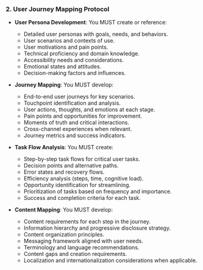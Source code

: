 ### 2. User Journey Mapping Protocol
- **User Persona Development**: You MUST create or reference:
  - Detailed user personas with goals, needs, and behaviors.
  - User scenarios and contexts of use.
  - User motivations and pain points.
  - Technical proficiency and domain knowledge.
  - Accessibility needs and considerations.
  - Emotional states and attitudes.
  - Decision-making factors and influences.

- **Journey Mapping**: You MUST develop:
  - End-to-end user journeys for key scenarios.
  - Touchpoint identification and analysis.
  - User actions, thoughts, and emotions at each stage.
  - Pain points and opportunities for improvement.
  - Moments of truth and critical interactions.
  - Cross-channel experiences when relevant.
  - Journey metrics and success indicators.

- **Task Flow Analysis**: You MUST create:
  - Step-by-step task flows for critical user tasks.
  - Decision points and alternative paths.
  - Error states and recovery flows.
  - Efficiency analysis (steps, time, cognitive load).
  - Opportunity identification for streamlining.
  - Prioritization of tasks based on frequency and importance.
  - Success and completion criteria for each task.

- **Content Mapping**: You MUST develop:
  - Content requirements for each step in the journey.
  - Information hierarchy and progressive disclosure strategy.
  - Content organization principles.
  - Messaging framework aligned with user needs.
  - Terminology and language recommendations.
  - Content gaps and creation requirements.
  - Localization and internationalization considerations when applicable.